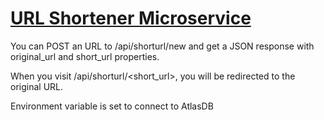 # [URL Shortener Microservice](https://boilerplate-project-urlshortener.tepa6aut.repl.co/)

You can POST an URL to /api/shorturl/new and get a JSON response with original_url and short_url properties. 

When you visit /api/shorturl/<short_url>, you will be redirected to the original URL.

Environment variable is set to connect to AtlasDB
